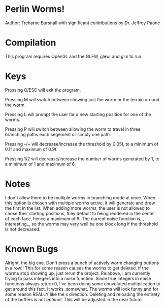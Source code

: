 # Perlin Worms!
Author: Treharne Bursnall with significant contributions by Dr. Jeffrey Paone

# Compilation
This program requires OpenGL and the GLFW, glew, and glm to run.

# Keys
Pressing Q/ESC will exit the program.

Pressing M will switch between showing just the worm or the terrain around the worm.

Pressing L will prompt the user for a new starting position for one of the worms.

Pressing P will switch between allowing the worm to travel in three branching paths each segement or simply one path.

Pressing -/+ will decrease/increase the threshold by 0.05f, to a minimum of 0.1f and maximum of 0.9f.

Pressing 1/2 will decrease/increase the number of worms generated by 1, to a minimum of 1 and maximum of 6.

# Notes
I don't allow there to be multiple worms in branching mode at once. When this option is chosen with multiple worms active, it will generate and draw the first in the list.
When adding more worms, the user is not allowed to chose their starting positions, they default to being rendered in the center of each face, hence a maximum of 6.
The current noise function is,,, interesting,,, so the worms may very well be one block long if the threshold is not decreased.

# Known Bugs
Alright, the big one.
Don't press a bunch of actively worm changing buttons in a row!! This for some reason causes the worms to get deleted. If the worms stop showing up, just rerun the project.
Re:above, I am currently trying to pass integers into a noise function. Since true integers in noise functions always return 0, I've been doing some convoluted multiplication to get around this fact. It works, somewhat. The worms will look funny and for some reason REALLY like the x direction.
Deleting and reloading the entirety of the buffers is not *optimal*. This will be adjusted in the near future.
